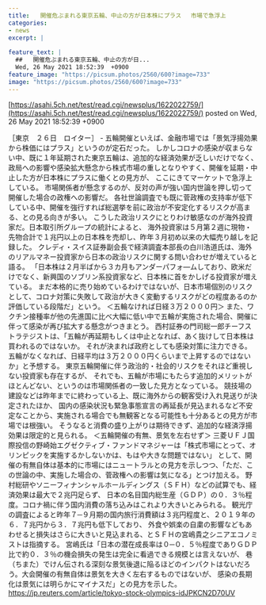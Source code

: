 ```yaml
---
title:   開催危ぶまれる東京五輪、中止の方が日本株にプラス　 市場で急浮上  
categories:
- news
excerpt: |
  
feature_text: |
  ##   開催危ぶまれる東京五輪、中止の方が日...
  Wed, 26 May 2021 18:52:39  +0900
feature_image: "https://picsum.photos/2560/600?image=733"
image: "https://picsum.photos/2560/600?image=733"
---
```


[https://asahi.5ch.net/test/read.cgi/newsplus/1622022759/](https://asahi.5ch.net/test/read.cgi/newsplus/1622022759/)
posted on Wed, 26 May 2021 18:52:39  +0900

<!--more-->

［東京　２６日　ロイター］ - 五輪開催といえば、金融市場では「景気浮揚効果から株価にはプラス」というのが定石だった。 しかしコロナの感染が収まらない中、既に１年延期された東京五輪は、追加的な経済効果が乏しいだけでなく、 政局への影響や感染拡大懸念から株式市場の重しとなりやすく、開催を延期・中止した方が日本株にプラスに働くとの見方が、 ここにきてマーケットで急浮上している。 市場関係者が懸念するのが、反対の声が強い国内世論を押し切って開催した場合の政権への影響だ。 各社世論調査でも既に菅政権の支持率が低下している中、開催を強行すれば総選挙を前に政治が不安定化するリスクが高まる、との見る向きが多い。 こうした政治リスクにとりわけ敏感なのが海外投資家だ。日本取引所グループの統計によると、 海外投資家は５月第２週に現物・先物合計で１兆円以上の日本株を売却し、昨年３月初め以来の大幅売り越しを記録した。 クレディ・スイス証券副会長で経済調査本部長の白川浩道氏は、海外のリアルマネー投資家から日本の政治リスクに関する問い合わせが増えていると語る。 「日本株は２月半ばから３カ月もアンダーパフォ—ムしており、欧米だけでなく、新興国のソブリン系投資家など、日本株に首をかしげる投資家が増えている。 まだ本格的に売り始めているわけではないが、日本市場個別のリスクとして、コロナ対策に失敗して政治が大きく変動するリスクがどの程度あるのか評価している段階だ」という。 ＜五輪なければ日経３万２０００円＞ また、ワクチン接種率が他の先進国に比べ大幅に低い中で五輪が実施された場合、開催に伴って感染が再び拡大する懸念がつきまとう。 西村証券の門司総一郎チーフストラテジストは、「五輪が再延期もしくは中止となれば、あく抜けして日本株は買われるのではないか。 それが決まれば政府としても感染対策に注力できる。五輪がなくなれば、日経平均は３万２０００円くらいまで上昇するのではないか」と予想する。 東京五輪開催に伴う政治的・社会的リスクをそれほど重視しない投資家も存在するが、 それでも、五輪が市場にもたらす追加的メリットがほとんどない、というのは市場関係者の一致した見方となっている。 競技場の建設などは昨年までに終わっている上、既に海外からの観客受け入れ見送りが決定されたほか、 国内の感染状況も緊急事態宣言の再延長が見込まれるなど不安定なことから、実施される場合でも無観客となる可能性も十分あるとの見方が市場では根強い。 そうなると消費の盛り上がりは期待できず、追加的な経済浮揚効果は限定的と見られる。 ＜五輪開催の有無、景気を左右せず＞ 三菱ＵＦＪ国際投信の野崎始エグゼクティブ・ファンドマネジャーは「株式市場にとって、オリンピックを実施するかしないかは、もはや大きな問題ではない」 として、開催の有無自体は基本的に市場にはニュートラルとの見方を示しつつ、「ただ、この世論の中、実施した場合の、菅政権への影響は気になる」とつけ加える。 野村総研やソニーフィナンシャルホールディングス（ＳＦＨ）などの試算でも、経済効果は最大で２兆円足らず、 日本の名目国内総生産（ＧＤＰ）の０．３％程度。コロナ禍に伴う国内消費の落ち込みはこれより大きいとみられる。 観光庁の調査によると昨年７─９月期の国内旅行消費額は３兆円程度と、２０１９年の６．７兆円から３．７兆円も低下しており、 外食や娯楽の自粛の影響などもあわせると損失はさらに大きいと見込まれる、とＳＦＨの宮嶋貴之シニアエコノミストは指摘する。 宮嶋氏は「日本の潜在成長率は０─０．５％程度でありＧＤＰ比で約０．３％の機会損失の発生は完全に看過できる規模とは言えないが、 巷（ちまた）でけん伝される深刻な景気後退に陥るほどのインパクトはないだろう。大会開催の有無自体は景気を大きく左右するものではないが、 感染の長期化は景気には明らかにマイナスだ」との見方を示した。 https://jp.reuters.com/article/tokyo-stock-olympics-idJPKCN2D70UV
